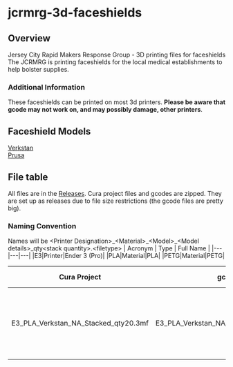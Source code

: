 # jcrmrg-3d-faceshields
## Overview
Jersey City Rapid Makers Response Group - 3D printing files for faceshields  
The JCRMRG is printing faceshields for the local medical establishments to help bolster supplies.

### Additional Information
These faceshields can be printed on most 3d printers.  **Please be aware that gcode may not work on, and may possibly damage, other printers**.

## Faceshield Models
[Verkstan](https://3dprint.nih.gov/discover/3dpx-013306)  
[Prusa](https://www.prusa3d.com/covid19/)

## File table
All files are in the [Releases](https://github.com/timothyjryan/jcrmrg-3d-faceshields/releases).  Cura project files and gcodes are zipped.  They are set up as releases due to file size restrictions (the gcode files are pretty big).
### Naming Convention
Names will be \<Printer Designation\>\_\<Material\>\_\<Model\>\_\<Model details\>\_qty\<stack quantity\>.\<filetype\>
| Acronym | Type | Full Name |
|---|---|---|
|E3|Printer|Ender 3 (Pro)|
|PLA|Material|PLA|
|PETG|Material|PETG|
  
| Cura Project | gcode | Description | Estimated Time | Additional Notes |
|---|---|---|---|---|
|E3_PLA_Verkstan_NA_Stacked_qty20.3mf|E3_PLA_Verkstan_NA_Stacked_qty20.gcode|2x10 stack|21H13M|No slowdown on 1st layer of stacks<br>0.4mm Nozzle gcode|
